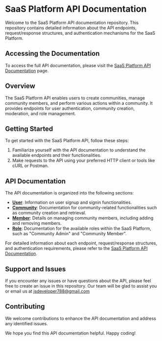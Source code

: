 # SaaS Platform API Documentation

Welcome to the SaaS Platform API documentation repository. This repository contains detailed information about the API endpoints, request/response structures, and authentication mechanisms for the SaaS Platform.

## Accessing the Documentation

To access the full API documentation, please visit the [SaaS Platform API Documentation](https://documenter.getpostman.com/view/18873680/2s93si1q64) page.

## Overview

The SaaS Platform API enables users to create communities, manage community members, and perform various actions within a community. It provides endpoints for user authentication, community creation, moderation, and role management.

## Getting Started

To get started with the SaaS Platform API, follow these steps:

1. Familiarize yourself with the API documentation to understand the available endpoints and their functionalities.
2. Make requests to the API using your preferred HTTP client or tools like cURL or Postman.

## API Documentation

The API documentation is organized into the following sections:

- **[User](https://documenter.getpostman.com/view/18873680/2s93si1q64#a0f5fa62-45a7-4bbc-b363-9348a4c7cea1)**: Information on user signup and signin functionalities.
- **[Community](https://documenter.getpostman.com/view/18873680/2s93si1q64#d47e516d-2ebb-4aee-8484-3cc0823e3f39)**: Documentation for community-related functionalities such as community creation and retrieval.
- **[Member](https://documenter.getpostman.com/view/18873680/2s93si1q64#43157326-88b1-4cac-b007-6883e2ea10c0)**: Details on managing community members, including adding and removing members.
- **[Role](https://documenter.getpostman.com/view/18873680/2s93si1q64#2dd1b0b6-ff03-4f98-9560-0a93093076dd)**: Documentation for the available roles within the SaaS Platform, such as "Community Admin" and "Community Member".

For detailed information about each endpoint, request/response structures, and authentication requirements, please refer to the [SaaS Platform API Documentation](https://documenter.getpostman.com/view/18873680/2s93si1q64).

## Support and Issues

If you encounter any issues or have questions about the API, please feel free to create an issue in this repository. Our team will be glad to assist you or email us at [jsdeveloper788@gmail.com](mailto:jsdeveloper788@gmail.com)

## Contributing

We welcome contributions to enhance the API documentation and address any identified issues.

We hope you find this API documentation helpful. Happy coding!
